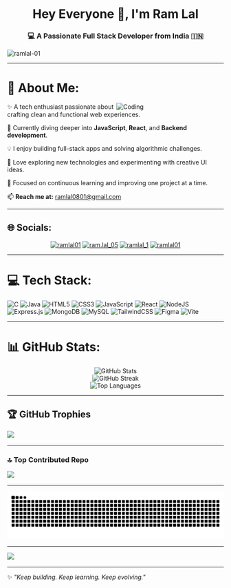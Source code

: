 <!-- <img src="https://user-images.githubusercontent.com/76155456/155187006-4ef09ed3-3869-499f-84c3-7bdaa68f73d4.png" width="1000px"/> -->

<h1 align="center">Hey Everyone 👋, I'm Ram Lal</h1>
<h3 align="center">💻 A Passionate Full Stack Developer from India 🇮🇳</h3>

<p align="left"> <img src="https://komarev.com/ghpvc/?username=ramlal-01&label=Profile%20views&color=0e75b6&style=flat" alt="ramlal-01" /> </p>

---

# 💫 About Me:
<img align="right" alt="Coding" width="250" src="https://media.giphy.com/media/M9gbBd9nbDrOTu1Mqx/giphy.gif">

✨ A tech enthusiast passionate about crafting clean and functional web experiences.  

🌱 Currently diving deeper into **JavaScript**, **React**, and **Backend development**.  

💡 I enjoy building full-stack apps and solving algorithmic challenges.  

📘 Love exploring new technologies and experimenting with creative UI ideas.  

🎯 Focused on continuous learning and improving one project at a time.  

📫 **Reach me at:** [ramlal0801@gmail.com](mailto:ramlal0801@gmail.com)

---

## 🌐 Socials:

<p align="center">
<a href="https://www.linkedin.com/in/ramlal01" target="blank"><img align="center" src="https://raw.githubusercontent.com/rahuldkjain/github-profile-readme-generator/master/src/images/icons/Social/linked-in-alt.svg" alt="ramlal01" height="30" width="40" /></a>
<a href="https://www.instagram.com/ram.lal_05" target="blank"><img align="center" src="https://raw.githubusercontent.com/rahuldkjain/github-profile-readme-generator/master/src/images/icons/Social/instagram.svg" alt="ram.lal_05" height="30" width="40" /></a>
<a href="https://leetcode.com/u/ramlal_1" target="blank"><img align="center" src="https://raw.githubusercontent.com/rahuldkjain/github-profile-readme-generator/master/src/images/icons/Social/leet-code.svg" alt="ramlal_1" height="30" width="40" /></a>
<a href="https://codeforces.com/profile/ramlal01" target="blank"><img align="center" src="https://raw.githubusercontent.com/rahuldkjain/github-profile-readme-generator/master/src/images/icons/Social/codeforces.svg" alt="ramlal01" height="30" width="40" /></a>
</p>

---

# 💻 Tech Stack:
![C](https://img.shields.io/badge/c-%2300599C.svg?style=for-the-badge&logo=c&logoColor=white)
![Java](https://img.shields.io/badge/java-%23ED8B00.svg?style=for-the-badge&logo=openjdk&logoColor=white)
![HTML5](https://img.shields.io/badge/html5-%23E34F26.svg?style=for-the-badge&logo=html5&logoColor=white)
![CSS3](https://img.shields.io/badge/css3-%231572B6.svg?style=for-the-badge&logo=css3&logoColor=white)
![JavaScript](https://img.shields.io/badge/javascript-%23323330.svg?style=for-the-badge&logo=javascript&logoColor=%23F7DF1E)
![React](https://img.shields.io/badge/react-%2320232a.svg?style=for-the-badge&logo=react&logoColor=%2361DAFB)
![NodeJS](https://img.shields.io/badge/node.js-6DA55F?style=for-the-badge&logo=node.js&logoColor=white)
![Express.js](https://img.shields.io/badge/express.js-%23404d59.svg?style=for-the-badge&logo=express&logoColor=%2361DAFB)
![MongoDB](https://img.shields.io/badge/MongoDB-%234ea94b.svg?style=for-the-badge&logo=mongodb&logoColor=white)
![MySQL](https://img.shields.io/badge/mysql-%2300000f.svg?style=for-the-badge&logo=mysql&logoColor=white)
![TailwindCSS](https://img.shields.io/badge/tailwindcss-%2338B2AC.svg?style=for-the-badge&logo=tailwind-css&logoColor=white)
![Figma](https://img.shields.io/badge/figma-%23F24E1E.svg?style=for-the-badge&logo=figma&logoColor=white)
![Vite](https://img.shields.io/badge/vite-%23646CFF.svg?style=for-the-badge&logo=vite&logoColor=white)

---

# 📊 GitHub Stats:
<div align="center">
    <img src="https://github-readme-stats.vercel.app/api?username=ramlal-01&theme=react&hide_border=false&include_all_commits=true&count_private=true" alt="GitHub Stats" />
    <br/>
    <img src="https://github-readme-streak-stats.herokuapp.com/?user=ramlal-01&theme=react&hide_border=false" alt="GitHub Streak" />
    <br/>
    <img src="https://github-readme-stats.vercel.app/api/top-langs/?username=ramlal-01&theme=react&hide_border=false&layout=compact" alt="Top Languages" />
</div>

---

## 🏆 GitHub Trophies
![](https://github-profile-trophy.vercel.app/?username=ramlal-01&theme=onedark&no-frame=false&no-bg=false&margin-w=4)

---

### 🔝 Top Contributed Repo
![](https://github-contributor-stats.vercel.app/api?username=ramlal-01&limit=5&theme=onedark&combine_all_yearly_contributions=true)

---

![Snake animation](https://raw.githubusercontent.com/ramlal-01/ramlal-01/output/github-contribution-grid-snake-dark.svg)

---

[![](https://visitcount.itsvg.in/api?id=ramlal-01&icon=0&color=0)](https://visitcount.itsvg.in)

---
✨ *"Keep building. Keep learning. Keep evolving."*


<!--
**ramlal-01/ramlal-01** is a ✨ _special_ ✨ repository because its `README.md` (this file) appears on your GitHub profile.
<!--![C++](https://img.shields.io/badge/c++-%2300599C.svg?style=for-the-badge&logo=c%2B%2B&logoColor=white) 
Here are some ideas to get you started:

- 🔭 I’m currently working on ...
- 🌱 I’m currently learning ...
- 👯 I’m looking to collaborate on ...
- 🤔 I’m looking for help with ...
- 💬 Ask me about ...
- 📫 How to reach me: ...
- 😄 Pronouns: ...
- ⚡ Fun fact: ...
-->
